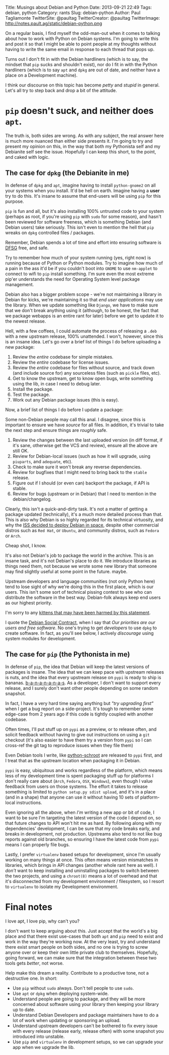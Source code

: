 Title: Musings about Debian and Python
Date: 2013-09-21 22:49
Tags: debian, python
Category: rants
Slug: debian-python
Author: Paul Tagliamonte
TwitterSite: @paultag
TwitterCreator: @paultag
TwitterImage: http://notes.pault.ag/static/debian-python.png

On a regular basis, I find myself the odd-man-out when it comes to talking
about how to work with Python on Debian systems. I'm going to write this and
post it so that I might be able to point people at my thoughts without having
to write the same email in response to each thread that pops up.

Turns out I don't fit in with the Debian hardliners (which is to say, the
mindset that `pip` sucks and shouldn't exist), nor do I fit in with the Python
hardliners (which is to say `apt` and `dpkg` are out of date, and neither have
a place on a Development machine).

I think our discourse on this topic has become *petty* and *stupid* in general.
Let's all try to step back and drop a bit of the attitude.

`pip` doesn't suck, and neither does `apt`.
===========================================

The truth is, both sides are wrong. As with any subject, the real
answer here is much more nuanced than either side presents it. I'm going to
try and present my opinion on this, in the way that both my Pythonista self
and my Debianite self see the issue. Hopefully I can keep this short, to
the point, and caked with logic.

The case for `dpkg` (the Debianite in me)
-----------------------------------------

In defense of `dpkg` and `apt`, imagine having to install `python-gnome2`
on all your systems when you install.  It'd be hell on earth.
Imagine having a **user** try to do this. It's insane to assume that
end-users will be using `pip` for this purpose.

`pip` is fun and all, but it's also installing 100% untrusted code to your
system (perhaps as root, if you're using `pip` with `sudo` for some reason),
and hasn't been reviewed for software freeness, which is something Debian
(and Debian users) take seriously. This isn't even to mention the hell that
`pip` wreaks on `dpkg` controlled files / packages.

<aside class="left">
    Remember, Debian spends a lot of time and effort into ensuring software
    is <a href="http://www.debian.org/social_contract#guidelines" >DFSG</a>
    free, and safe.
</aside>

Try to remember how much of your system running (yes, right now) is running
because of Python or Python modules. Try to imagine how much of a pain in
the ass it'd be if you couldn't boot into `GNOME` to use `nm-applet` to connect
to wifi to `pip` install something. I'm sure even the most extreme pip'er
understands the need for Operating System level package management.

Debian also has a bigger problem scope - we're not maintaining a library
in Debian for kicks, we're maintaining it so that *end user applications* may
use the library. When we update something like `Django`, we have to make sure
that we don't break anything using it (although, to be honest, the fact that we
package webapps is an entire rant for later) before we get to update it to the
newest release.

Hell, with a few coffees, I could automate the process of releasing a `.deb`
with a new upstream release, 100% unattended. I won't, however, since this is
an insane idea. Let's go over a brief list of things I do before uploading a
new package:

 1. Review the *entire* codebase for simple mistakes.
 1. Review the *entire* codebase for license issues.
 1. Review the *entire* codebase for files without source, and track down
    (and include source for) any sourceless files (such as `pickle`
    files, etc).
 1. Get to know the upstream, get to know open bugs, write something using
    the lib, in case I need to debug later.
 1. Install the package.
 1. Test the package.
 1. Work out any Debian package issues (this is easy).

Now, a brief list of things I do before I update a package:

<aside class="right">
    Some non-Debian people may call this anal. I disagree, since this is
    important to ensure we have <i>source</i> for all files. In addition,
    it's trivial to take the next step and ensure things are <i>roughly</i>
    safe.
</aside>

 1. Review the changes between the last uploaded version (in diff format, if
    it's sane, otherwise get the VCS and review), ensure all the above are still
    OK.
 1. Review for Debian-local issues (such as how it will upgrade, using
    `piuparts`, and `adequate`, etc).
 1. Check to make sure it won't break any reverse dependencies.
 1. Review for bugfixes that I might need to bring back to the `stable` release.
 1. Figure out if I should (or even can) backport the package, if API is
    stable.
 1. Review for bugs (upstream or in Debian) that I need to mention in the
    debian/changelog.

Clearly, this isn't a quick-and-dirty task. It's not a matter of getting a
package updated (technically), it's a much more detailed process than that.
This is also why Debian is so highly regarded for its technical virtuosity,
and why the
[ISS decided to deploy Debian in space](http://training.linuxfoundation.org/why-our-linux-training/training-reviews/linux-foundation-training-prepares-the-international-space-station-for-linux-migration),
despite other commercial distros such as `Red Hat`, or `Ubuntu`, and
community distros, such as `Fedora` or `Arch`.

<aside class="left">
    Cheap shot, I know.
</aside>

It's also not Debian's job to package the world in the archive. This is an
insane task, and it's not Debian's place to do it. We introduce libraries
as things need them, not because we wrote some new library that someone
may find slightly useful at some point in the future. maybe.

Upstream developers and language communities (not only Python here) tend to
lose sight of why we're doing this in the first place, which
is our users. This isn't some sort of technical pissing contest to see who can
distribute the software in the best way. Debian-folk always keep end users
as our highest priority.

<aside class="right">
    I'm sorry to any
    <a href="http://lists.debian.org/20100106100055.GV3438@radis.liafa.jussieu.fr" >kittens that may have been harmed by this statement</a>.
</aside>

I quote the
[Debian Social Contract](http://www.debian.org/social_contract), when I say
that *Our priorities are our users and free software*. No one's trying to
get *developers* to use `dpkg` to create software. In fact, as you'll see
below, I actively *discourage* using system modules for development.


The case for `pip` (the Pythonista in me)
-----------------------------------------

In defense of `pip`, the idea that Debian will keep the latest versions of
packages is insane. The idea that we can keep pace with upstream releases is
nuts, and the idea that every upstream release on `pypi` is ready to ship is
bananas. [b-a-n-a-n-a-n-a-s](http://youtu.be/gZHjRQjbHrE?t=2m30s).
As a developer, I don't want to support every release, and I surely don't want
other people depending on some random snapshot.

<aside class="right">
    In fact, I have a very hard time saying anything but <i>"try upgrading
    first"</i> when I get a bug report on a side-project.
    It's tough to remember some edge-case from 2 years ago if this code is
    tightly coupled with another codebase.
</aside>

Often times, I'll put stuff up on `pypi` as a preview, or to release often, and
solicit feedback without having to give out instructions on using a `git`
checkout (it's also easier to have them try a version from `pypi` so I can
cross-ref the git tag to reproduce issues when they file them)

<aside class="left">
    Even Debian tools I write, like
    <a href="https://pypi.python.org/pypi/schroot">python-schroot</a>
    are released to <code>pypi</code> first, and I treat that as the
    upstream location when packaging it in Debian.
</aside>

`pypi` is easy, ubiquitous and works regardless of the platform, which means
less of my development time is spent packaging stuff up for platforms I don't
really care about (`Arch`, `Fedora`, `OSX`, `Windows`), even though I value
feedback from users on those systems. The effort it takes to release something
is limited to `python setup.py sdist upload`, and it's in a place (and in a
shape) that anyone can use it without having 10 sets of platform-local
instructions.

Even ignoring all the above, when *I'm* writing a new app or bit of code,
I want to be sure I'm targeting the latest version of the code I depend on,
so that future changes to API won't hit me as hard. By following
along with my dependencies' development, I can be sure that my code breaks
early, and breaks in development, not production. Upstreams also tend to not
like bug reports against old branches, so ensuring I have the latest code from
`pypi` means I can properly file bugs.

Lastly, I prefer `virtualenv` based setups for development, since I'm usually
working on many things at once. This often means version mismatches in
libraries, which brings in API changes (another whole rant here as well).
I *don't* want to keep installing and uninstalling packages to switch between
the two projects, and using a `chroot(8)` means a lot of overhead and that it's
disconnected from my development environment / filesystem, so I resort to
`virtualenv` to isolate my Development environment.

Final notes
===========

<aside class="right">
    I love apt, I love pip, why can't you?
</aside>

I don't want to keep arguing about this. Just accept that the world's a big
place and that there exist use-cases that both `apt` and `pip` need to exist
and work in the way they're working now. At the very least, try and understand
there exist smart people on both sides, and no one is trying to screw anyone
over or keep their own little private club to themselves. Hopefully, going
forward, we can make sure that the integration between these two tools gets
*better*, not worse.

Help make this dream a reality. Contribute to a productive tone, not a
destructive one. In short:

  * Use `pip` without `sudo` always. Don't tell people to use `sudo`.
  * Use `apt` or `dpkg` when deploying system-wide.
  * Understand people are going to package, and they will be more concerned
    about software using your library then keeping your library up to date.
  * Understand Debian Developers and package maintainers have to do a lot of
    work when updating or sponsoring an upload.
  * Understand upstream developers can't be bothered to fix every issue
    with every release (release early, release often) with some snapshot
    you introduced into unstable.
  * Use `pip` and `virtualenv` in development setups, so we can upgrade your
    app when we upgrade the lib.
